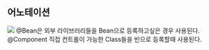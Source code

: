 ## 어노테이션
![](https://i.imgur.com/gT1L1lL.jpg)
@Bean은 외부 라이브러리들을 Bean으로 등록하고싶은 경우 사용된다.
@Component 직접 컨트롤이 가능한 Class들을 빈으로 등록할때 사용된다.

